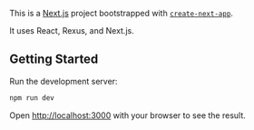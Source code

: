 This is a [Next.js](https://nextjs.org/) project bootstrapped with [`create-next-app`](https://github.com/vercel/next.js/tree/canary/packages/create-next-app).

It uses React, Rexus, and Next.js.

## Getting Started

Run the development server:

```bash
npm run dev
```

Open [http://localhost:3000](http://localhost:3000) with your browser to see the result.
